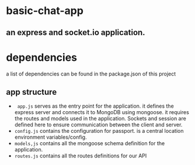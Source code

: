 # basic-chat-app
## an express and socket.io application.
# dependencies
a list of dependencies can be found in the package.json of this project

## app structure
- ` app.js` serves as the entry point for the application. it defines the express server and connects it to MongoDB using mongoose. it requires the routes and models used in the application. Sockets and session are defined here to ensure communication between the client and server.
- `config.js` contains the configuration for passport. is a central location environment variables/config.
- `models,js` contains all the mongoose schema  definition for the application.
- `routes.js` contains all the routes definitions for our API



